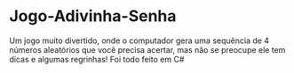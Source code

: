 # Jogo-Adivinha-Senha
Um jogo muito divertido, onde o computador gera uma sequência de 4 números aleatórios que você precisa acertar, mas não se preocupe ele tem dicas e algumas regrinhas! Foi todo feito em C#
